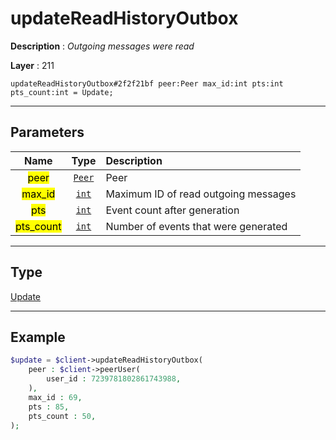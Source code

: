 # updateReadHistoryOutbox

**Description** : *Outgoing messages were read*

**Layer** : 211

```tl
updateReadHistoryOutbox#2f2f21bf peer:Peer max_id:int pts:int pts_count:int = Update;
```

---

## Parameters

| Name | Type | Description |
| :---: | :---: | :--- |
| <mark>peer</mark> | [`Peer`](type/Peer) | Peer |
| <mark>max_id</mark> | [`int`](type/int) | Maximum ID of read outgoing messages |
| <mark>pts</mark> | [`int`](type/int) | Event count after generation |
| <mark>pts_count</mark> | [`int`](type/int) | Number of events that were generated |

---

## Type

[Update](type/Update)

---

## Example

```php
$update = $client->updateReadHistoryOutbox(
	peer : $client->peerUser(
		user_id : 7239781802861743988,
	),
	max_id : 69,
	pts : 85,
	pts_count : 50,
);
```